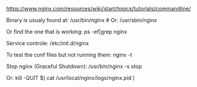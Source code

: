 https://www.nginx.com/resources/wiki/start/topics/tutorials/commandline/

Binary is usualy found at:
/usr/bin/nginx # Or:
/usr/sbin/nginx

Or find the one that is working:
ps -ef|grep nginx

Service controle:
/etc/init.d/nginx

To test the conf files but not running them:
nginx -t

Stop nginx (Graceful Shutdown):
/usr/bin/nginx -s stop

Or:
kill -QUIT $( cat /usr/local/nginx/logs/nginx.pid )
